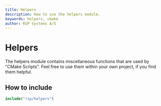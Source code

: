 ```yaml
---
title: Helpers
description: How to use the helpers module.
keywords: helpers, cmake
author: RSP Systems A/S
---
```


# Helpers

The helpers module contains miscellaneous functions that are used by "CMake Scripts".
Feel free to use them within your own project, if you find them helpful.

## How to include

```cmake
include("rsp/helpers")
```